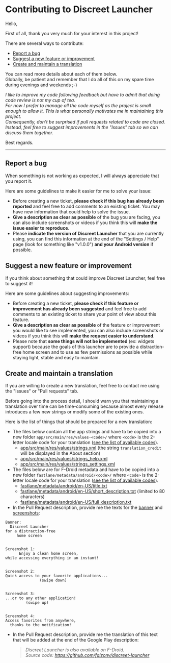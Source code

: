 
# Contributing to Discreet Launcher

Hello,

First of all, thank you very much for your interest in this project!

There are several ways to contribute:


- [Report a bug](#report-a-bug)
- [Suggest a new feature or improvement](#suggest-a-new-feature-or-improvement)
- [Create and maintain a translation](#create-and-maintain-a-translation)

You can read more details about each of them below.  
Globally, be patient and remember that I do all of this on my spare time during evenings and weekends ;-)

*I like to improve my code following feedback but have to admit that doing code review is not my cup of tea.  
For now I prefer to manage all the code myself as the project is small enough to allow it. This is what personally motivates me in maintaining this project.  
Consequently, don't be surprised if pull requests related to code are closed.  
Instead, feel free to suggest improvements in the "Issues" tab so we can discuss them together.*

Best regards.

---

## Report a bug

When something is not working as expected, I will always appreciate that you report it.

Here are some guidelines to make it easier for me to solve your issue:

- Before creating a new ticket, **please check if this bug has already been reported** and feel free to add comments to an existing ticket. You may have new information that could help to solve the issue.
- **Give a description as clear as possible** of the bug you are facing, you can also include screenshots or videos if you think this will **make the issue easier to reproduce**.
- Please **indicate the version of Discreet Launcher** that you are currently using, you can find this information at the end of the "Settings / Help" page (look for something like "v1.0.0") **and your Android version** if possible.


## Suggest a new feature or improvement

If you think about something that could improve Discreet Launcher, feel free to suggest it!

Here are some guidelines about suggesting improvements:

- Before creating a new ticket, **please check if this feature or improvement has already been suggested** and feel free to add comments to an existing ticket to share your point of view about this feature.
- **Give a description as clear as possible** of the feature or improvement you would like to see implemented, you can also include screenshots or videos if you think this will **make the request easier to understand**.
- Please note that **some things will not be implemented** (ex: widgets support) because the goals of this launcher are to provide a distraction-free home screen and to use as few permissions as possible while staying light, stable and easy to maintain.


## Create and maintain a translation

If you are willing to create a new translation, feel free to contact me using the "Issues" or "Pull requests" tab.

Before going into the process detail, I should warn you that maintaining a translation over time can be time-consuming because almost every release introduces a few new strings or modify some of the existing ones.

Here is the list of things that should be prepared for a new translation:

- The files below contain all the app strings and have to be copied into a new folder `app/src/main/res/values-<code>/` where `<code>` is the 2-letter locale code for your translation ([see the list of available codes](https://gitlab.com/fdroid/fdroidclient/-/tree/master/app/src/main/res)).
    - [app/src/main/res/values/strings.xml](https://github.com/falzonv/discreet-launcher/blob/main/app/src/main/res/values/strings.xml) (the string `translation_credit` will be displayed in the About section)
    - [app/src/main/res/values/strings_help.xml](https://github.com/falzonv/discreet-launcher/blob/main/app/src/main/res/values/strings_help.xml)
    - [app/src/main/res/values/strings_settings.xml](https://github.com/falzonv/discreet-launcher/blob/main/app/src/main/res/values/strings_settings.xml)
- The files below are for F-Droid metadata and have to be copied into a new folder `fastlane/metadata/android/<code>/` where `<code>` is the 2-letter locale code for your translation ([see the list of available codes](https://gitlab.com/fdroid/fdroidclient/-/tree/master/metadata)).
    - [fastlane/metadata/android/en-US/title.txt](https://github.com/falzonv/discreet-launcher/blob/main/fastlane/metadata/android/en-US/title.txt)
    - [fastlane/metadata/android/en-US/short_description.txt](https://github.com/falzonv/discreet-launcher/blob/main/fastlane/metadata/android/en-US/short_description.txt) (limited to 80 characters)
    - [fastlane/metadata/android/en-US/full_description.txt](https://github.com/falzonv/discreet-launcher/blob/main/fastlane/metadata/android/en-US/full_description.txt)
- In the Pull Request description, provide me the texts for the [banner](https://github.com/falzonv/discreet-launcher/blob/main/fastlane/metadata/android/en-US/images/featureGraphic.png) and [screenshots](https://github.com/falzonv/discreet-launcher/blob/main/fastlane/metadata/android/en-US/images/screenshots_total.jpg):
```
Banner:
  Discreet Launcher
for a distraction-free
     home screen


Screenshot 1:
      Enjoy a clean home screen,
while accessing everything in an instant!


Screenshot 2:
Quick access to your favorite applications...
               (swipe down)


Screenshot 3:
...or to any other application!
         (swipe up)


Screenshot 4:
Access favorites from anywhere,
  thanks to the notification!
```
- In the Pull Request description, provide me the translation of this text that will be added at the end of the Google Play description:
  > *Discreet Launcher is also available on F-Droid.  
  > Source code: https://github.com/falzonv/discreet-launcher*
